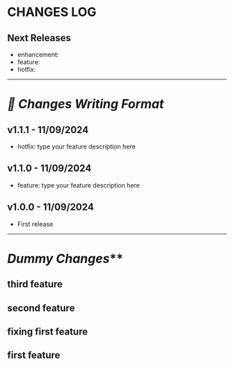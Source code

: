 # CHANGES LOG

## Next Releases
- enhancement: 
- feature:
- hotfix: 
---
# **_📝 Changes Writing Format_**
## v1.1.1 - 11/09/2024
- hotfix: type your feature description here
## v1.1.0 - 11/09/2024
- feature: type your feature description here
## v1.0.0 - 11/09/2024
- First release
---
# _Dummy Changes_**
## third feature
## second feature
## fixing first feature
## first feature